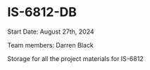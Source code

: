 # IS-6812-DB
Start Date: August 27th, 2024

Team members: Darren Black

Storage for all the project materials for IS-6812
